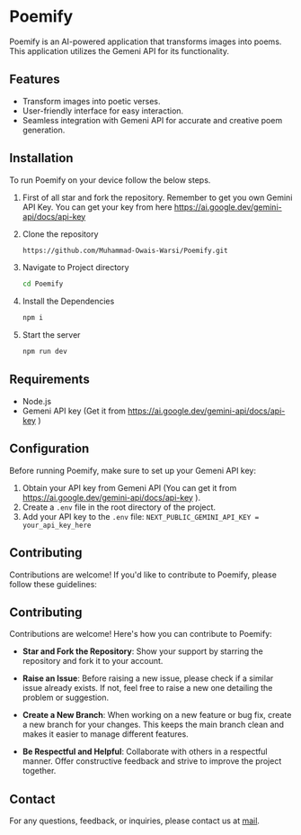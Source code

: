 # Poemify

Poemify is an AI-powered application that transforms images into poems. This application utilizes the Gemeni API for its functionality.

## Features

- Transform images into poetic verses.
- User-friendly interface for easy interaction.
- Seamless integration with Gemeni API for accurate and creative poem generation.

## Installation

To run Poemify on your device follow the below steps.

1. First of all star and fork the repository. Remember to get you own Gemini API Key. You can get your key from here https://ai.google.dev/gemini-api/docs/api-key 

2. Clone the repository
   
   ```bash
   https://github.com/Muhammad-Owais-Warsi/Poemify.git
   ```

3. Navigate to Project directory

   ```bash
   cd Poemify
   ```

4. Install the Dependencies

   ```bash
   npm i
   ```

5. Start the server

   ```bash
   npm run dev
   ```


## Requirements

- Node.js
- Gemeni API key (Get it from https://ai.google.dev/gemini-api/docs/api-key )

## Configuration

Before running Poemify, make sure to set up your Gemeni API key:

1. Obtain your API key from Gemeni API (You can get it from https://ai.google.dev/gemini-api/docs/api-key ).
2. Create a `.env` file in the root directory of the project.
3. Add your API key to the `.env` file: `NEXT_PUBLIC_GEMINI_API_KEY = your_api_key_here`

## Contributing

Contributions are welcome! If you'd like to contribute to Poemify, please follow these guidelines:

## Contributing

Contributions are welcome! Here's how you can contribute to Poemify:

- **Star and Fork the Repository**: Show your support by starring the repository and fork it to your account.
  
- **Raise an Issue**: Before raising a new issue, please check if a similar issue already exists. If not, feel free to raise a new one detailing the problem or suggestion.
  
- **Create a New Branch**: When working on a new feature or bug fix, create a new branch for your changes. This keeps the main branch clean and makes it easier to manage different features.
  
- **Be Respectful and Helpful**: Collaborate with others in a respectful manner. Offer constructive feedback and strive to improve the project together.



## Contact

For any questions, feedback, or inquiries, please contact us at [mail](mailto:warsimuhammadowais@gmail.com).




